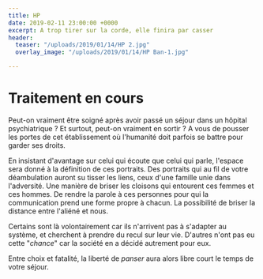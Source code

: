 ```yaml
---
title: HP
date: 2019-02-11 23:00:00 +0000
excerpt: A trop tirer sur la corde, elle finira par casser
header:
  teaser: "/uploads/2019/01/14/HP 2.jpg"
  overlay_image: "/uploads/2019/01/14/HP Ban-1.jpg"

---
```

# Traitement en cours

Peut-on vraiment être soigné après avoir passé un séjour dans un hôpital  psychiatrique ? Et surtout, peut-on vraiment en sortir ?  A vous de pousser les portes de cet établissement où l'humanité doit parfois se battre pour garder ses droits.

En insistant d'avantage sur celui qui écoute que celui qui parle, l'espace sera donné à la définition de ces portraits. Des portraits qui au fil de votre déambulation auront su tisser les liens, ceux d'une famille unie dans l'adversité. Une manière de briser les cloisons qui entourent ces femmes et ces hommes. De rendre la parole à ces personnes pour qui la communication prend une forme propre à chacun. La possibilité de briser la distance entre l'aliéné et nous. 

Certains sont là volontairement car ils n'arrivent pas à s'adapter au système, et cherchent à prendre du recul sur leur vie. D'autres n'ont pas eu cette "_chance_" car la société en a décidé autrement pour eux. 

Entre choix et fatalité, la liberté de _panser_ aura alors libre court le temps de votre séjour. 